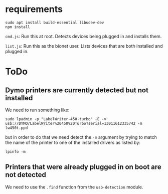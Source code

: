 

# requirements

```
sudo apt install build-essential libudev-dev
npm install 
```

`cmd.js`: Run this at root. Detects devices being plugged in and installs them.

`list.js`: Run this as the bionet user. Lists devices that are both installed and plugged in.

# ToDo

## Dymo printers are currently detected but not installed

We need to run something like:

```
sudo lpadmin -p "LabelWriter-450-turbo" -E -v usb://DYMO/LabelWriter%20450%20Turbo?serial=13011612335742 -m lw450t.ppd
```

but in order to do that we need detect the `-m` argument by trying to match the name of the printer to one of the installed drivers as listed by:

```
lpinfo -m
```

## Printers that were already plugged in on boot are not detected

We need to use the `.find` function from the `usb-detection` module.

